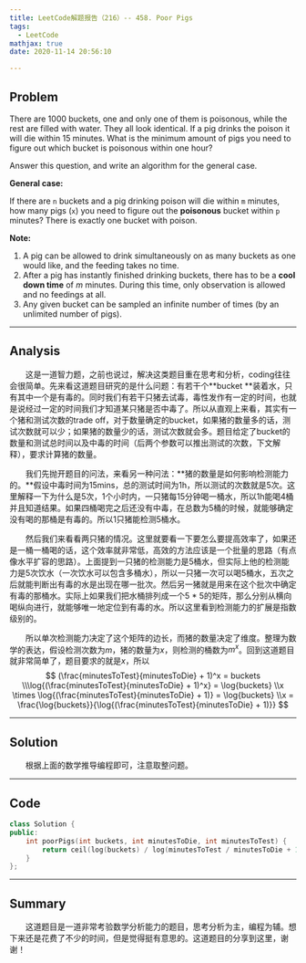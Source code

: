 ```yaml
---
title: LeetCode解题报告（216）-- 458. Poor Pigs
tags:
  - LeetCode
mathjax: true
date: 2020-11-14 20:56:10

---
```


## Problem

There are 1000 buckets, one and only one of them is poisonous, while the rest are filled with water. They all look identical. If a pig drinks the poison it will die within 15 minutes. What is the minimum amount of pigs you need to figure out which bucket is poisonous within one hour?

Answer this question, and write an algorithm for the general case.

<!-- more -->

**General case:**

If there are `n` buckets and a pig drinking poison will die within `m` minutes, how many pigs (`x`) you need to figure out the **poisonous** bucket within `p` minutes? There is exactly one bucket with poison.

**Note:**

1. A pig can be allowed to drink simultaneously on as many buckets as one would like, and the feeding takes no time.
2. After a pig has instantly finished drinking buckets, there has to be a **cool down time** of *m* minutes. During this time, only observation is allowed and no feedings at all.
3. Any given bucket can be sampled an infinite number of times (by an unlimited number of pigs).

------

## Analysis

&emsp;&emsp;这是一道智力题，之前也说过，解决这类题目重在思考和分析，coding往往会很简单。先来看这道题目研究的是什么问题：有若干个**bucket **装着水，只有其中一个是有毒的。同时我们有若干只猪去试毒，毒性发作有一定的时间，也就是说经过一定的时间我们才知道某只猪是否中毒了。所以从直观上来看，其实有一个猪和测试次数的trade off，对于数量确定的bucket，如果猪的数量多的话，测试次数就可以少；如果猪的数量少的话，测试次数就会多。题目给定了bucket的数量和测试总时间以及中毒的时间（后两个参数可以推出测试的次数，下文解释），要求计算猪的数量。

&emsp;&emsp;我们先抛开题目的问法，来看另一种问法：**猪的数量是如何影响检测能力的。**假设中毒时间为15mins，总的测试时间为1h，所以测试的次数就是5次。这里解释一下为什么是5次，1个小时内，一只猪每15分钟喝一桶水，所以1h能喝4桶并且知道结果。如果四桶喝完之后还没有中毒，在总数为5桶的时候，就能够确定没有喝的那桶是有毒的。所以1只猪能检测5桶水。

&emsp;&emsp;然后我们来看看两只猪的情况。这里就要看一下要怎么要提高效率了，如果还是一桶一桶喝的话，这个效率就非常低，高效的方法应该是一个批量的思路（有点像水平扩容的思路）。上面提到一只猪的检测能力是5桶水，但实际上他的检测能力是5次饮水（一次饮水可以包含多桶水），所以一只猪一次可以喝5桶水，五次之后就能判断出有毒的水是出现在哪一批次。然后另一猪就是用来在这个批次中确定有毒的那桶水。实际上如果我们把水桶排列成一个5 * 5的矩阵，那么分别从横向喝纵向进行，就能够唯一地定位到有毒的水。所以这里看到检测能力的扩展是指数级别的。

&emsp;&emsp;所以单次检测能力决定了这个矩阵的边长，而猪的数量决定了维度。整理为数学的表达，假设检测次数为$m$，猪的数量为$x$，则检测的桶数为$m^x$。回到这道题目就非常简单了，题目要求的就是$x$，所以
$$
(\frac{minutesToTest}{minutesToDie} + 1)^x = buckets \\\log{(\frac{minutesToTest}{minutesToDie} + 1)^x} = \log{buckets} \\x \times \log{(\frac{minutesToTest}{minutesToDie} + 1)} = \log{buckets} \\x = \frac{\log{buckets}}{\log{(\frac{minutesToTest}{minutesToDie} + 1)}}
$$

------

## Solution

&emsp;&emsp;根据上面的数学推导编程即可，注意取整问题。

------

## Code

```c++
class Solution {
public:
    int poorPigs(int buckets, int minutesToDie, int minutesToTest) {
        return ceil(log(buckets) / log(minutesToTest / minutesToDie + 1));
    }
};
```

------

## Summary

&emsp;&emsp;这道题目是一道非常考验数学分析能力的题目，思考分析为主，编程为辅。想下来还是花费了不少的时间，但是觉得挺有意思的。这道题目的分享到这里，谢谢！
